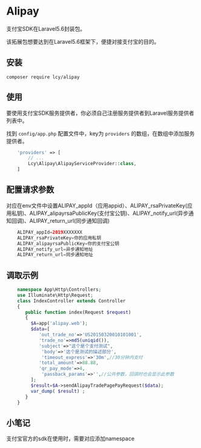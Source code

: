 Alipay
======

支付宝SDK在Laravel5.6封装包。

该拓展包想要达到在Laravel5.6框架下，便捷对接支付宝的目的。

## 安装
```
composer require lcy/alipay
```

## 使用

要使用支付宝SDK服务提供者，你必须自己注册服务提供者到Laravel服务提供者列表中。

找到 `config/app.php` 配置文件中，key为 `providers` 的数组，在数组中添加服务提供者。


```php
    'providers' => [
        // ...
        Lcy\Alipay\AlipayServiceProvider::class,
    ]
```

## 配置请求参数

对应在env文件中设置ALIPAY_appId（应用appid）、ALIPAY_rsaPrivateKey(应用私钥)、ALIPAY_alipayrsaPublicKey(支付宝公钥)、ALIPAY_notify_url(异步通知回调)、ALIPAY_return_url(同步通知回调)
```php
	ALIPAY_appId=2019XXXXXXX
	ALIPAY_rsaPrivateKey=你的应用私钥
	ALIPAY_alipayrsaPublicKey=你的支付宝公钥
	ALIPAY_notify_url=异步通知地址
	ALIPAY_return_url=同步通知地址
```


## 调取示例
```php
	namespace App\Http\Controllers;
	use Illuminate\Http\Request;
	class IndexController extends Controller
	{
	   public function index(Request $request)
	   {
	   	 $A=app('alipay.web');
	   	 $data=[
	   	 	'out_trade_no'=>'US20150320010101001',
	   	 	'trade_no'=>md5(uniqid()),
	   	 	'subject'=>"这个是个支付测试",
	         'body'=>'这个是测试的描述部分',
	         'timeout_express'=>'30m',//30分钟内支付
	   	 	'total_amount'=>88.88,
	   	 	'qr_pay_mode'=>4,
	         'passback_params'=>'',//公共参数，回调时也会显示此参数
	   	 ];
	   	 $result=$A->sendAlipayTradePagePayRequest($data);
	   	 var_dump( $result) ;
	   }
	}
```
## 小笔记
支付宝官方的sdk在使用时，需要对应添加namespace
